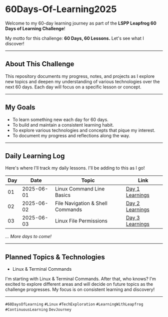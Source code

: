 # 60Days-Of-Learning2025

Welcome to my 60-day learning journey as part of the **LSPP Leapfrog 60 Days of Learning Challenge**!

My motto for this challenge: **60 Days, 60 Lessons.** Let's see what I discover!

---

## About This Challenge

This repository documents my progress, notes, and projects as I explore new topics and deepen my understanding of various technologies over the next 60 days. Each day will focus on a specific lesson or concept.

---

## My Goals

* To learn something new each day for 60 days.
* To build and maintain a consistent learning habit.
* To explore various technologies and concepts that pique my interest.
* To document my progress and reflections along the way.

---

## Daily Learning Log

Here's where I'll track my daily lessons. I'll be adding to this as I go!

| Day | Date       | Topic                     | Link                                                                 |
|-----|------------|---------------------------|----------------------------------------------------------------------|
| 01  | 2025-06-01 | Linux Command Line Basics | [Day 1 Learnings](./Day_01/Linux_and_Terminal_Commands/README.md)    |
| 02  | 2025-06-02 | File Navigation & Shell Commands | [Day 2 Learnings](./Day_02/File_Navigation_&_Shell_Commands/README.md) |
| 03  | 2025-06-03 | Linux File Permissions | [Day 3 Learnings](./Day_03/Linux_File_Permissions/README.md) |

*... More days to come!*

---

## Planned Topics & Technologies

* Linux & Terminal Commands

I'm starting with Linux & Terminal Commands. After that, who knows? I'm excited to explore different areas and will decide on future topics as the challenge progresses. My focus is on consistent learning and discovery!

---

`#60DaysOfLearning` `#Linux` `#TechExploration` `#LearningWithLeapfrog` `#ContinuousLearning` `DevJourney`
